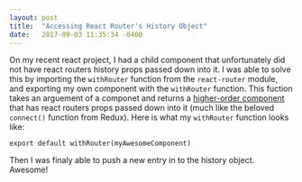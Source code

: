 ```yaml
---
layout: post
title:  "Accessing React Router's History Object"
date:   2017-09-03 11:35:34 -0400
---
```


On my recent react project, I had a child component that unfortunately did not have react routers history props passed down into it. I was able to solve this by importing the  `withRouter` function from the `react-router` module, and exporting my own component with the `withRouter` function. This  fuction takes an arguement of a componet and returns a [higher-order component](https://facebook.github.io/react/docs/higher-order-components.html) that has react routers props passed down into it (much like the beloved `connect()` function from Redux). Here is what my `withRouter` function looks like:

```export default withRouter(myAwesomeComponent)```

Then I was finaly able to push a new entry in to the history object. Awesome!  

